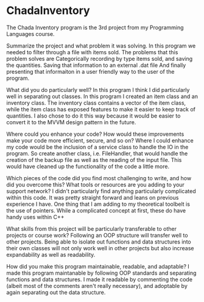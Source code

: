# ChadaInventory

The Chada Inventory program is the 3rd project from my Programming Languages course. 

Summarize the project and what problem it was solving.
In this program we needed to filter through a file with items sold. 
The problems that this problem solves are
Categorically recording by type items sold, and saving the quantities.
Saving that information to an external .dat file
And finally presenting that informaiton in a user friendly way to the user of the program. 

What did you do particularly well?
In this program I think I did particularly well in separating out classes. In this program I created an item class and an inventory class. The inventory class contains a vector of the item class, while the item class has exposed features to make it easier to keep track of quantities. I also chose to do it this way because it would be easier to convert it to the MVVM design pattern in the future. 

Where could you enhance your code? How would these improvements make your code more efficient, secure, and so on?
Where I could enhance my code would be the inclusion of a service class to handle the IO in the program. So create another class, i.e. FileHandler, that would handle the creation of the backup file as well as the reading of the input file. This would have cleaned up the functionality of the code a little more. 

Which pieces of the code did you find most challenging to write, and how did you overcome this? What tools or resources are you adding to your support network?
I didn't particularly find anything particularly complicated within this code. It was pretty straight forward and leans on previous experience I have. One thing that I am adding to my theoretical toolbelt is the use of pointers. While a complicated concept at first, these do have handy uses within C++

What skills from this project will be particularly transferable to other projects or course work?
Following an OOP structure will transfer well to other projects. Being able to isolate out functions and data structures into their own classes will not only work well in other projects but also increase expandability as well as readability. 

How did you make this program maintainable, readable, and adaptable?
I made this program maintanable by following OOP standards and separating functions and data structures. I made it readable by commenting the code (albeit most of the comments aren't really necessary), and adoptable by again separating out the data structure.
